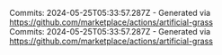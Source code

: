 Commits: 2024-05-25T05:33:57.287Z - Generated via https://github.com/marketplace/actions/artificial-grass
<br>
Commits: 2024-05-25T05:33:57.287Z - Generated via https://github.com/marketplace/actions/artificial-grass
<br>

